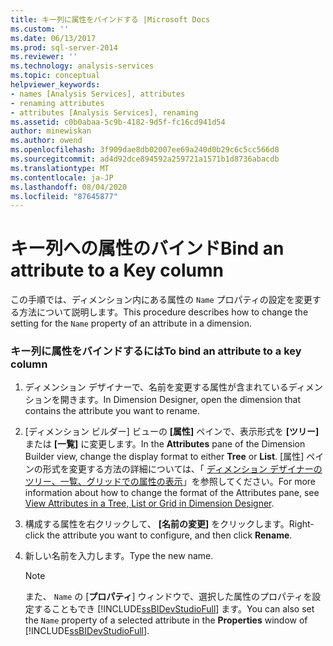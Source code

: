 ```yaml
---
title: キー列に属性をバインドする |Microsoft Docs
ms.custom: ''
ms.date: 06/13/2017
ms.prod: sql-server-2014
ms.reviewer: ''
ms.technology: analysis-services
ms.topic: conceptual
helpviewer_keywords:
- names [Analysis Services], attributes
- renaming attributes
- attributes [Analysis Services], renaming
ms.assetid: c0b0abaa-5c9b-4182-9d5f-fc16cd941d54
author: minewiskan
ms.author: owend
ms.openlocfilehash: 3f909dae8db02007ee69a240d0b29c6c5cc566d8
ms.sourcegitcommit: ad4d92dce894592a259721a1571b1d8736abacdb
ms.translationtype: MT
ms.contentlocale: ja-JP
ms.lasthandoff: 08/04/2020
ms.locfileid: "87645877"
---
```

# <a name="bind-an-attribute-to-a-key-column"></a><span data-ttu-id="875bb-102">キー列への属性のバインド</span><span class="sxs-lookup"><span data-stu-id="875bb-102">Bind an attribute to a Key column</span></span>
  <span data-ttu-id="875bb-103">この手順では、ディメンション内にある属性の `Name` プロパティの設定を変更する方法について説明します。</span><span class="sxs-lookup"><span data-stu-id="875bb-103">This procedure describes how to change the setting for the `Name` property of an attribute in a dimension.</span></span>  
  
### <a name="to-bind-an-attribute-to-a-key-column"></a><span data-ttu-id="875bb-104">キー列に属性をバインドするには</span><span class="sxs-lookup"><span data-stu-id="875bb-104">To bind an attribute to a key column</span></span>  
  
1.  <span data-ttu-id="875bb-105">ディメンション デザイナーで、名前を変更する属性が含まれているディメンションを開きます。</span><span class="sxs-lookup"><span data-stu-id="875bb-105">In Dimension Designer, open the dimension that contains the attribute you want to rename.</span></span>  
  
2.  <span data-ttu-id="875bb-106">[ディメンション ビルダー] ビューの **[属性]** ペインで、表示形式を **[ツリー]** または **[一覧]** に変更します。</span><span class="sxs-lookup"><span data-stu-id="875bb-106">In the **Attributes** pane of the Dimension Builder view, change the display format to either **Tree** or **List**.</span></span> <span data-ttu-id="875bb-107">[属性] ペインの形式を変更する方法の詳細については、「 [ディメンション デザイナーのツリー、一覧、グリッドでの属性の表示](view-attributes-in-dimension-designer.md)」を参照してください。</span><span class="sxs-lookup"><span data-stu-id="875bb-107">For more information about how to change the format of the Attributes pane, see [View Attributes in a Tree, List or Grid in Dimension Designer](view-attributes-in-dimension-designer.md).</span></span>  
  
3.  <span data-ttu-id="875bb-108">構成する属性を右クリックして、 **[名前の変更]** をクリックします。</span><span class="sxs-lookup"><span data-stu-id="875bb-108">Right-click the attribute you want to configure, and then click **Rename**.</span></span>  
  
4.  <span data-ttu-id="875bb-109">新しい名前を入力します。</span><span class="sxs-lookup"><span data-stu-id="875bb-109">Type the new name.</span></span>  
  
    > [!NOTE]  
    >  <span data-ttu-id="875bb-110">また、 `Name` の [**プロパティ**] ウィンドウで、選択した属性のプロパティを設定することもでき [!INCLUDE[ssBIDevStudioFull](../../includes/ssbidevstudiofull-md.md)] ます。</span><span class="sxs-lookup"><span data-stu-id="875bb-110">You can also set the `Name` property of a selected attribute in the **Properties** window of [!INCLUDE[ssBIDevStudioFull](../../includes/ssbidevstudiofull-md.md)].</span></span>  
  
  
